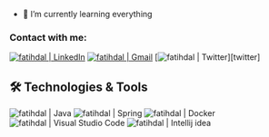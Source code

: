 - 🌱 I’m currently learning everything

### Contact with me:

[<img alt="fatihdal | LinkedIn" src="https://img.shields.io/badge/-Linkedin-informational?style=for-the-badge&logo=linkedin&logoColor=white" />][linkedin]
[<img alt="fatihdal | Gmail" src="https://img.shields.io/badge/Gmail-D14836?style=for-the-badge&logo=gmail&logoColor=white" />][gmail]
[<img alt="fatihdal | Twitter" src="https://img.shields.io/badge/-Twitter-blue?style=for-the-badge&logo=twitter&logoColor=white" />][twitter]

## 🛠 Technologies & Tools 
<img alt="fatihdal | Java" src="https://img.shields.io/badge/Java-ED8B00?style=for-the-badge&logo=java&logoColor=white"></img>
<img alt="fatihdal | Spring" src="https://img.shields.io/badge/Spring-6DB33F?style=for-the-badge&logo=spring&logoColor=white"></img>
<img alt="fatihdal | Docker" src="https://img.shields.io/badge/-Docker-blue?style=for-the-badge&logo=docker&logoColor=white"></img>
<br><img alt="fatihdal | Visual Studio Code" src="https://img.shields.io/badge/-VS%20CODE-blue?style=for-the-badge&logo=visual-studio&logoColor=white"></img>
<img alt="fatihdal | Intellij idea" src="https://img.shields.io/badge/-INTELLIJ-436eee?style=for-the-badge&logo=intellij-idea&logoColor=white"></img>

[linkedin]:https://linkedin.com/in/fatihdal
[gmail]:mailto:ffatihdal@gmail.com
